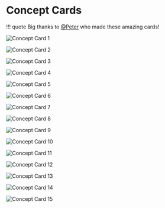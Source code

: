 # Concept Cards

!!! quote
    Big thanks to [@Peter](https://community.kodular.io/u/Peter) who made these amazing cards!

![Concept Card 1](/assets/images/other/resources/kodularconceptcard01.png)

![Concept Card 2](/assets/images/other/resources/kodularconceptcard02.png)

![Concept Card 3](/assets/images/other/resources/kodularconceptcard03.png)

![Concept Card 4](/assets/images/other/resources/kodularconceptcard04.png)

![Concept Card 5](/assets/images/other/resources/kodularconceptcard05.png)

![Concept Card 6](/assets/images/other/resources/kodularconceptcard06.png)

![Concept Card 7](/assets/images/other/resources/kodularconceptcard07.png)

![Concept Card 8](/assets/images/other/resources/kodularconceptcard08.png)

![Concept Card 9](/assets/images/other/resources/kodularconceptcard09.png)

![Concept Card 10](/assets/images/other/resources/kodularconceptcard10.png)

![Concept Card 11](/assets/images/other/resources/kodularconceptcard11.png)

![Concept Card 12](/assets/images/other/resources/kodularconceptcard12.png)

![Concept Card 13](/assets/images/other/resources/kodularconceptcard13.png)

![Concept Card 14](/assets/images/other/resources/kodularconceptcard14.png)

![Concept Card 15](/assets/images/other/resources/kodularconceptcard15.png)

